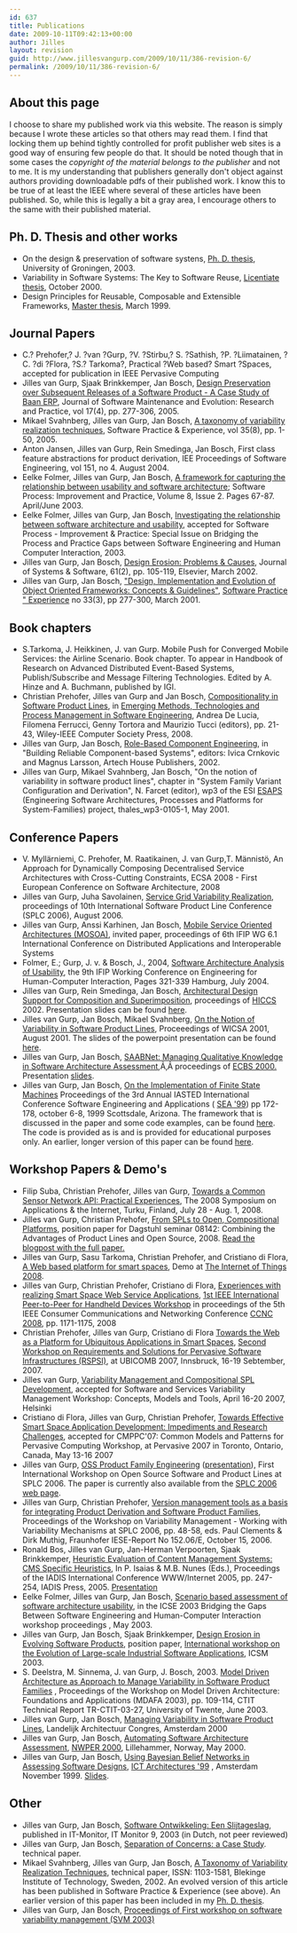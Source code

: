 ```yaml
---
id: 637
title: Publications
date: 2009-10-11T09:42:13+00:00
author: Jilles
layout: revision
guid: http://www.jillesvangurp.com/2009/10/11/386-revision-6/
permalink: /2009/10/11/386-revision-6/
---
```

<h2>About this page</h2>
I choose to share my published work via this website. The reason is simply because I wrote these articles so that others may read them. I find that locking them up behind tightly controlled for profit publisher web sites is a good way of ensuring few people do that. It should be noted though that in some cases the <em>copyright of the material belongs to the publisher</em> and not to me. It is my understanding that publishers generally don't object against authors providing downloadable pdfs of their published work. I know this to be true of at least the IEEE where several of these articles have been published. So, while this is legally a bit a gray area, I encourage others to the same with their published material.
<h2>Ph. D. Thesis and other works</h2>
<ul>
	<li>On the design &amp; preservation of software systens, <a href="/static/phdthesis/index.html">Ph. D. thesis</a>, University of Groningen, 2003.</li>
	<li>Variability in Software Systems: The Key to Software Reuse, <a href="/static/Lic/index.html">Licentiate thesis</a>, October 2000.</li>
	<li>Design Principles for Reusable, Composable and Extensible Frameworks, <a href="/static/MasterThesisHomepage/index.html">Master thesis</a>, March 1999.</li>
</ul>
<h2>Journal Papers</h2>
<ul>
        <li>C.? Prehofer,? J. ?van ?Gurp, ?V. ?Stirbu,? S. ?Sathish, ?P. ?Liimatainen, ?C. ?di ?Flora, ?S.? Tarkoma?, Practical ?Web­ based? Smart ?Spaces, accepted for publication in IEEE Pervasive Computing</li>
	<li>Jilles van Gurp, Sjaak Brinkkemper, Jan Bosch, <a href="/static/DesignPreservation_in_JSMERP.pdf">Design Preservation over Subsequent Releases of a Software Product - A Case Study of Baan ERP</a>, Journal of Software Maintenance and Evolution: Research and Practice, vol 17(4), pp. 277-306, 2005.</li>
	<li>Mikael Svahnberg, Jilles van Gurp, Jan Bosch, <a href="/static/SPEMAS.pdf">A taxonomy of variability realization techniques</a>, Software Practice &amp; Experience, vol 35(8), pp. 1-50, 2005.</li>
	<li>Anton Jansen, Jilles van Gurp, Rein Smedinga, Jan Bosch, First class feature abstractions for product derivation, IEE Proceedings of Software Engineering, vol 151, no 4. August 2004.</li>
	<li>Eelke Folmer, Jilles van Gurp, Jan Bosch, <a href="/static/spisf.pdf">A framework for capturing the relationship between usability and software architecture</a>; Software Process: Improvement and Practice, Volume 8, Issue 2. Pages 67-87. April/June 2003.</li>
	<li>Eelke Folmer, Jilles van Gurp, Jan Bosch, <a href="/static/eelkespisf.pdf">Investigating the relationship between software architecture and usability</a>, accepted for Software Process - Improvement &amp; Practice: Special Issue on Bridging the Process and Practice Gaps between Software Engineering and Human Computer Interaction, 2003.</li>
	<li>Jilles van Gurp, Jan Bosch, <a href="/static/designerosionproblemsandcauses.pdf">Design Erosion: Problems &amp; Causes</a>, Journal of Systems &amp; Software, 61(2), pp. 105-119, Elsevier, March 2002.</li>
	<li>Jilles van Gurp, Jan Bosch, <a href="/static/spejvg.pdf">"Design, Implementation and Evolution of Object Oriented Frameworks: Concepts &amp; Guidelines"</a>, <a href="http://www3.interscience.wiley.com/cgi-bin/jtoc?ID=1752">Software Practice " Experience</a> no 33(3), pp 277-300, March 2001.</li>
</ul>
<h2>Book chapters</h2>
<ul>
        <li>S.Tarkoma, J. Heikkinen, J. van Gurp. Mobile Push for Converged Mobile Services: the Airline Scenario. Book chapter. To appear in Handbook of Research on Advanced Distributed Event-Based Systems, Publish/Subscribe and Message Filtering Technologies. Edited by A. Hinze and A. Buchmann, published by IGI.</li>
	<li>Christian Prehofer, Jilles van Gurp and Jan Bosch, <a href="/static/compositionalapproachchapter.pdf">Compositionality in Software Product Lines</a>, in <a href="http://www.amazon.com/Emerging-Technologies-Management-Software-Engineering/dp/0470085711">Emerging Methods, Technologies and Process Management in Software Engineering</a>, Andrea De Lucia, Filomena Ferrucci, Genny Tortora and Maurizio Tucci (editors), pp. 21-43, Wiley-IEEE Computer Society Press, 2008.</li>
	<li>Jilles van Gurp, Jan Bosch, <a href="/static/rolebasedcomponentengineering.pdf">Role-Based Component Engineering</a>, in "Building Reliable Component-based Systems", editors: Ivica Crnkovic and Magnus Larsson, Artech House Publishers, 2002.</li>
	<li>Jilles van Gurp, Mikael Svahnberg, Jan Bosch, "On the notion of variability in software product lines", chapter in "System Family Variant Configuration and Derivation", N. Farcet (editor), wp3 of the ESI <a href="http://www.esi.es/esaps/">ESAPS</a> (Engineering Software Architectures, Processes and Platforms for System-Families) project, thales_wp3-0105-1, May 2001.</li>
</ul>
<h2>Conference Papers</h2>
<ul>
        <li>V. Myllärniemi, C. Prehofer, M. Raatikainen, J. van Gurp,T. Männistö, An Approach for Dynamically Composing Decentralised Service Architectures with Cross-Cutting Constraints, ECSA 2008 - First European Conference on Software Architecture, 2008</li>
	<li>Jilles van Gurp, Juha Savolainen, <a href="/static/splc2006servicegridvariability.pdf">Service Grid Variability Realization</a>, proceedings of 10th International Software Product Line Conference (SPLC 2006), August 2006.</li>
	<li>Jilles van Gurp, Anssi Karhinen, Jan Bosch, <a href="/static/mosoa.pdf">Mobile Service Oriented Architectures (MOSOA)</a>, invited paper, proceedings of 6th IFIP WG 6.1 International Conference on Distributed Applications and Interoperable Systems</li>
	<li>Folmer, E.; Gurp, J. v. &amp; Bosch, J., 2004, <a href="/static/ehci2004.pdf">Software Architecture Analysis of Usability</a>, the 9th IFIP Working Conference on Engineering for Human-Computer Interaction, Pages 321-339 Hamburg, July 2004.</li>
	<li>Jilles van Gurp, Rein Smedinga, Jan Bosch, <a href="/static/steai051.pdf">Architectural Design Support for Composition and Superimposition</a>, proceedings of <a href="http://www.hicss.hawaii.edu/diglib.htm">HICCS</a> 2002. Presentation slides can be found <a href="/static/hiccs2002-presentation.zip">here</a>.</li>
	<li>Jilles van Gurp, Jan Bosch, Mikael Svahnberg, <a href="notionOfVariability.pdf">On the Notion of Variability in Software Product Lines</a>, Proceeedings of WICSA 2001, August 2001. The slides of the powerpoint presentation can be found <a href="/static/wicsa_2001.ppt">here</a>.</li>
	<li>Jilles van Gurp, Jan Bosch, <a href="/static/saabnetECBS.pdf">SAABNet: Managing Qualitative Knowledge in Software Architecture Assessment</a>,Ã‚Â proceedings of <a href="http://www.dcs.napier.ac.uk/ecbs/">ECBS 2000.</a> Presentation <a href="/static/ecbs%20presentation.ppt">slides</a>.</li>
	<li>Jilles van Gurp, Jan Bosch, <a href="/static/fsm-sea99.pdf">On the Implementation of Finite State Machines</a> Proceedings of the 3rd Annual IASTED International Conference Software Engineering and Applications ( <a href="http://www.iasted.com/conferences/1999/scottsdale/sea.htm">SEA '99</a>) pp 172-178, october 6-8, 1999 Scottsdale, Arizona. The framework that is discussed in the paper and some code examples, can be found <a href="/static/FSMCodeExamples.zip">here</a>. The     code is provided as is and is provided for educational purposes only. An earlier, longer version of     this paper can be found <a href="/static/on_the_implementation_of_finite_state_machines.pdf">here</a>.</li>
</ul>
<h2>Workshop Papers &amp; Demo's</h2>
<ul>
	<li>Filip Suba, Christian Prehofer, Jilles van Gurp, <a href="/static/filipsuba-sensors.pdf">Towards a Common Sensor Network API: Practical Experiences</a>, The 2008 Symposium on Applications &amp; the Internet, Turku, Finland, July 28 - Aug. 1, 2008.</li>
	<li>Jilles van Gurp, Christian Prehofer, <a href="/static/FromIntegrationalSPLstoOpenCompositionalPlatforms.pdf">From SPLs to Open, Compositional Platforms</a>, position paper for Dagstuhl seminar 08142: Combining the Advantages of Product Lines and Open Source, 2008. <a href="http://www.jillesvangurp.com/2008/03/16/from-spls-to-open-compositional-platforms/">Read the blogpost with the full paper.</a></li>
	<li>Jilles van Gurp, Sasu Tarkoma, Christian Prehofer, and Cristiano di Flora, <a href="/static/iot2008demo.pdf">A Web based platform for smart spaces</a>, Demo at <a href="http://www.the-internet-of-things.org/">The Internet of Things 2008</a>.</li>
	<li>Jilles van Gurp, Christian Prehofer, Cristiano di Flora, <a href="/static/ccnc2008.pdf">Experiences with realizing Smart Space Web Service Applications</a>, <a href="http://cms.comsoc.org/CCNC_2008/Content/Home/Call_for_Papers_/P2P_HD_Workshop.html">1st IEEE International Peer-to-Peer for Handheld Devices Workshop</a> in proceedings of the 5th IEEE Consumer Communications and Networking Conference <a href="http://www.ieee-ccnc.org/">CCNC 2008</a>, pp. 1171-1175, 2008</li>
	<li>Christian Prehofer, Jilles van Gurp, Cristiano di Flora <a href="/static/WebSmartSpaces.pdf">Towards the Web as a Platform for Ubiquitous Applications in Smart Spaces</a>, <a href="http://www.igd.fhg.de/igd-a1/RSPSI2/">Second Workshop on Requirements and Solutions for Pervasive Software Infrastructures (RSPSI)</a>, at UBICOMB 2007, Innsbruck, 16-19 Sebtember, 2007.</li>
	<li>Jilles van Gurp, <a href="/static/SVMhelsinki2007r.pdf">Variability Management and Compositional SPL Development</a>, accepted for Software and Services Variability Management Workshop: Concepts, Models and Tools, April 16-20 2007, Helsinki</li>
	<li>Cristiano di Flora, Jilles van Gurp, Christian Prehofer, <a href="/static/CMPPC07Draft.pdf">Towards Effective Smart Space Application Development: Impediments and Research Challenges</a>, accepted for CMPPC'07: Common Models and Patterns for Pervasive Computing Workshop, at Pervasive 2007 in Toronto, Ontario, Canada, May 13-16 2007</li>
	<li>Jilles van Gurp, <a href="/static/ossplsplc2006.pdf">OSS Product Family Engineering</a> (<a href="/static/ossplsplc2006.ppt">presentation</a>), First International Workshop on Open Source Software and Product Lines at SPLC 2006. The paper is currently also available from the <a href="http://www.sei.cmu.edu/splc2006/">SPLC 2006 web page</a>.</li>
	<li>Jilles van Gurp, Christian Prehofer, <a href="/static/svmusingsvn-final.pdf">Version management tools as a basis for integrating Product Derivation and Software Product Families</a>, Proceedings of the Workshop on Variability Management - Working with Variability Mechanisms at SPLC 2006, pp. 48-58, eds. Paul Clements &amp; Dirk Muthig, Fraunhofer IESE-Report No 152.06/E, October 15, 2006.</li>
	<li>Ronald Bos, Jilles van Gurp, Jan-Herman Verpoorten, Sjaak Brinkkemper, <a href="/static/IADIS05 _CMS_Heuristics.pdf">Heuristic Evaluation of Content Management Systems: CMS Specific Heuristics</a>, In P. Isaias &amp; M.B. Nunes (Eds.), Proceedings of the IADIS International Conference WWW/Internet 2005, pp. 247-254, IADIS Press, 2005. <a href="/static/IADIS05.ppt">Presentation</a></li>
	<li>Eelke Folmer, Jilles van Gurp, Jan Bosch, <a href="/static/scenariobasedusabilityassessment.pdf">Scenario based assessment of software architecture usability</a>, in the ICSE 2003 Bridging the Gaps Between Software Engineering and Human-Computer Interaction workshop proceedings , May 2003.</li>
	<li>Jilles van Gurp, Jan Bosch, Sjaak Brinkkemper, <a href="/static/06-VanGurpEtAl-position.pdf">Design Erosion in Evolving Software Products</a>, position paper, <a href="http://prog.vub.ac.be/FFSE/Workshops/ELISA-Workshop.html">International workshop on the Evolution of Large-scale Industrial Software Applications</a>, ICSM 2003.</li>
	<li>S. Deelstra, M. Sinnema, J. van Gurp, J. Bosch, 2003. <a href="/static/sybrenmarcoMDASPF.pdf">Model Driven Architecture as Approach to Manage Variability in Software Product Families</a> , Proceedings of the Workshop on Model Driven Architecture: Foundations and Applications (MDAFA 2003), pp. 109-114, CTIT Technical Report TR-CTIT-03-27, University of Twente, June 2003.</li>
	<li>Jilles van Gurp, Jan Bosch, <a href="/static/managingvariabilityinSPLs.pdf">Managing Variability in Software Product Lines</a>, Landelijk Architectuur Congres, Amsterdam 2000</li>
	<li>Jilles van Gurp, Jan Bosch, <a href="/static/nwper2000_final_version.pdf">Automating Software Architecture Assessment</a>, <a href="http://www.ifi.uib.no/konf/nwper2000/">NWPER 2000</a>, Lillehammer, Norway, May 2000.</li>
	<li>Jilles van Gurp, Jan Bosch, <a href="/static/ict99-saabnet.pdf">Using Bayesian Belief Networks in Assessing Software Designs</a>, <a href="http://www.cs.vu.nl/~hansdb/ict-architecture/">ICT Architectures '99</a> , Amsterdam November 1999. <a href="/static/ict%20presentation.ppt">Slides</a>.</li>
</ul>
<h2>Other</h2>
<ul>
	<li>Jilles van Gurp, Jan Bosch, <a href="/static/it%20monitor.pdf">Software Ontwikkeling: Een Slijtageslag</a>, published in IT-Monitor, IT Monitor 9, 2003 (in Dutch, not peer reviewed)</li>
	<li>Jilles van Gurp, Jan Bosch, <a href="/static/soccasestudy.pdf">Separation of Concerns: a Case Study</a>. technical paper.</li>
	<li>Mikael Svahnberg, Jilles van Gurp, Jan Bosch, <a href="/static/Variability_taxonomy.pdf">A Taxonomy of Variability Realization Techniques</a>, technical paper, ISSN: 1103-1581, Blekinge Institute of Technology, Sweden, 2002. An evolved version of this article has been published in Software Practice &amp; Experience (see above). An earlier version of this paper has been included in my <a href="/static/phdthesis/index.html">Ph. D. thesis</a>.</li>
	<li>Jilles van Gurp, Jan Bosch, <a href="/static/svm2003/index.html">Proceedings of First workshop on software variability management (SVM 2003)</a></li>
</ul>